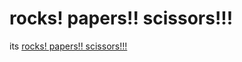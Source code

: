# rocks! papers!! scissors!!!
its [rocks! papers!! scissors!!!](https://github.com/rainnerhmm/rockspapersscissors/tree/main/interactivescene)
